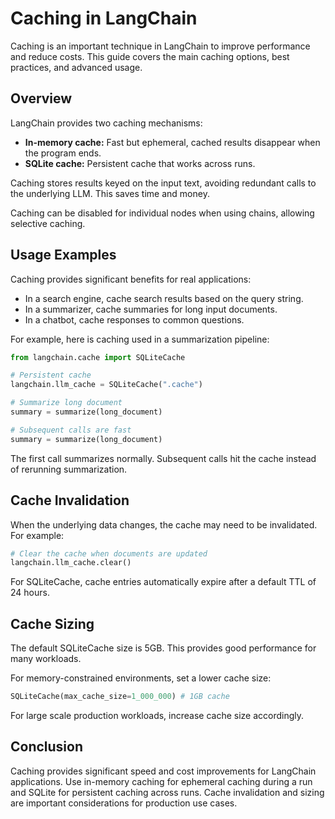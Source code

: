 

# Caching in LangChain

Caching is an important technique in LangChain to improve performance and reduce costs. This guide covers the main caching options, best practices, and advanced usage.

## Overview

LangChain provides two caching mechanisms:

- **In-memory cache:** Fast but ephemeral, cached results disappear when the program ends.
- **SQLite cache:** Persistent cache that works across runs.

Caching stores results keyed on the input text, avoiding redundant calls to the underlying LLM. This saves time and money.

Caching can be disabled for individual nodes when using chains, allowing selective caching.

## Usage Examples

Caching provides significant benefits for real applications:

- In a search engine, cache search results based on the query string.
- In a summarizer, cache summaries for long input documents. 
- In a chatbot, cache responses to common questions.

For example, here is caching used in a summarization pipeline:

```python
from langchain.cache import SQLiteCache

# Persistent cache
langchain.llm_cache = SQLiteCache(".cache") 

# Summarize long document
summary = summarize(long_document) 

# Subsequent calls are fast
summary = summarize(long_document)
```

The first call summarizes normally. Subsequent calls hit the cache instead of rerunning summarization.

## Cache Invalidation

When the underlying data changes, the cache may need to be invalidated. For example:

```python
# Clear the cache when documents are updated
langchain.llm_cache.clear()
```

For SQLiteCache, cache entries automatically expire after a default TTL of 24 hours.

## Cache Sizing

The default SQLiteCache size is 5GB. This provides good performance for many workloads.

For memory-constrained environments, set a lower cache size:

```python 
SQLiteCache(max_cache_size=1_000_000) # 1GB cache
``` 

For large scale production workloads, increase cache size accordingly.

## Conclusion

Caching provides significant speed and cost improvements for LangChain applications. Use in-memory caching for ephemeral caching during a run and SQLite for persistent caching across runs. Cache invalidation and sizing are important considerations for production use cases.

